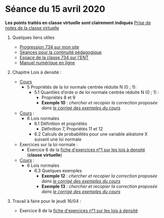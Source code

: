 # Séance du 15 avril 2020

__Les points traités en classe virtuelle sont clairement indiqués__
[Prise de notes de la classe virtuelle](notes/2020-04-15-Note-10-54.pdf)

1. Quelques liens utiles 
   * [Progression 734 sur mon site](http://www.frederic-junier.org/TS2020/Progression/TS_2020.html)
   * [Séances pour la continuité pédagogique](https://frederic-junier.github.io/TS-2019-2020/)
   * [Espace de la classe 734 sur l'ENT](https://le-parc.ent.auvergnerhonealpes.fr/classes/classe-734/mathematiques/)
   * [Manuel numérique en ligne](https://mep-outils.sesamath.net/manuel_numerique/index.php?ouvrage=mstsobl_2016&page_gauche=371)

2. Chapitre Lois à densité :
   * [Cours](http://frederic-junier.org/TS2020/Cours/TSCoursLoiDensite2019V1-prof-Web.pdf)
       * 5 Propriétés de la loi normale centrée réduite N (0 ; 1):
         * 5.1 Quantiles d’orde α de loi normale centrée réduite N (0 ; 1) :
           * Propriétés 8 et 9
           * __Exemple 10__ : _chercher  et recopier  la correction proposée dans [le corrigé des exemples du cours](../LoisDensite/CorrigeExemplesCoursLoisDensite2019.pdf)_   
   * [Cours](http://frederic-junier.org/TS2020/Cours/TSCoursLoiDensite2019V1-prof-Web.pdf) :
     * 6 Lois normales
        * 6.1 Définition et propriétés
          * Définition 7,  Propriétés 11 et 12 
        * 6.2 Calculs de probabilités pour une variable aléatoire X suivant une loi normale
   * Exercices sur la loi normale :
     * Exercice 6 de la  [fiche d'exercices n°1 sur les lois à densité](https://frederic-junier.org/TS2020/Cours/TS-ExosLoisDensite2019-V1-Web.pdf)  (__classe virtuelle__) 
   * [Cours](http://frederic-junier.org/TS2020/Cours/TSCoursLoiDensite2019V1-prof-Web.pdf) :
     * 6 Lois normales
        * 6.3 Quelques exemples
           * __Exemple 12__ : _chercher  et recopier  la correction proposée dans [le corrigé des exemples du cours](../LoisDensite/CorrigeExemplesCoursLoisDensite2019.pdf)_    
           * __Exemple 13__ : _chercher  et recopier  la correction proposée dans [le corrigé des exemples du cours](../LoisDensite/CorrigeExemplesCoursLoisDensite2019.pdf)_    

3. Travail à faire pour le jeudi 16/04 :
   * Exercice 8 de la  [fiche d'exercices n°1 sur les lois à densité](https://frederic-junier.org/TS2020/Cours/TS-ExosLoisDensite2019-V1-Web.pdf)